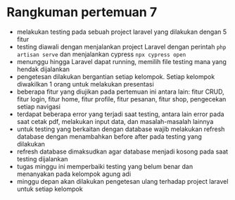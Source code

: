 # Rangkuman pertemuan 7
- melakukan testing pada sebuah project laravel yang dilakukan dengan 5 fitur
- testing diawali dengan menjalankan project Laravel dengan perintah `php artisan serve` dan menjalankan cypress `npx cypress open`
- menunggu hingga Laravel dapat running, memilih file testing mana yang hendak dijalankan
- pengetesan dilakukan bergantian setiap kelompok. Setiap kelompok diwakilkan 1 orang untuk melakukan presentasi
- beberapa fitur yang diujikan pada pertemuan ini antara lain: fitur CRUD, fitur login, fitur home, fitur profile, fitur pesanan, fitur shop, pengecekan setiap navigasi
- terdapat beberapa error yang terjadi saat testing, antara lain error pada saat cetak pdf, melakukan input data, dan masalah-masalah lainnya
- untuk testing yang berkaitan dengan database wajib melakukan refresh database dengan menambahkan before after pada testing yang dilakukan
- refresh database dimaksudkan agar database menjadi kosong pada saat testing dijalankan
- tugas minggu ini memperbaiki testing yang belum benar dan menanyakan pada kelompok agung adi
- minggu depan akan dilakukan pengetesan ulang terhadap project laravel untuk setiap kelompok
